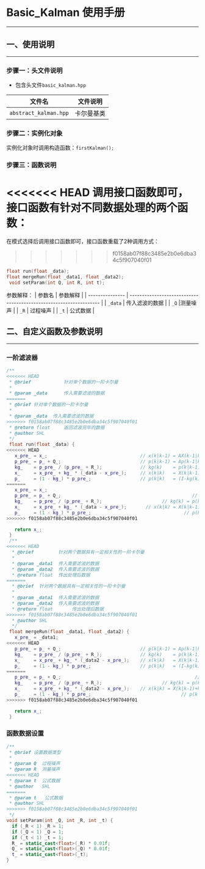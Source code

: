 # Basic_Kalman 使用手册

---

## 一、使用说明

---

### 步骤一：头文件说明

- 包含头文件`basic_kalman.hpp`

| 文件名                  | 文件说明                                   |
| ---------------------- | ------------------------------------------- |
| `abstract_kalman.hpp`   | 卡尔曼基类           |

### 步骤二：实例化对象

实例化对象时调用构造函数：`firstKalman();`

  
### 步骤三：函数说明

<<<<<<< HEAD
调用接口函数即可，接口函数有针对不同数据处理的两个函数：
=======
在模式选择后调用接口函数即可，接口函数重载了2种调用方式：
>>>>>>> f0158ab07f88c3485e2b0e6dba34c5f907040f01

  ```cpp
  float run(float _data);
  float mergeRun(float _data1, float _data2);
   void setParam(int Q, int R, int t);
  ```

  参数解释：
  | 参数名          | 参数解释                                                           |
  | --------------- | ------------------------------------------------------------------ |
  | `_data`    | 传入滤波的数据                                      |
  | `_Q` |测量噪声               |
  | `_R`    | 过程噪声 |
  | `_t`    | 公式数据 |

## 二、自定义函数及参数说明

---

### 一阶滤波器
 ```cpp
/**
<<<<<<< HEAD
  * @brief            针对单个数据的一阶卡尔曼
  * 
  * @param _data      传入需要滤波的数据
=======
  * @brief 针对单个数据的一阶卡尔曼
  * 
  * @param _data  传入需要滤波的数据
>>>>>>> f0158ab07f88c3485e2b0e6dba34c5f907040f01
  * @return float     返回滤波完毕的数据
  * @author SHL 
  */
  float run(float _data) {
<<<<<<< HEAD
    x_pre_ = x_;                                  // x(k|k-1) = AX(k-1|k-1)+BU(k)
    p_pre_ = p_ + Q_;                             // p(k|k-1) = Ap(k-1|k-1)A'+Q
    kg_    = p_pre_ / (p_pre_ + R_);              // kg(k)    = p(k|k-1)H'/(Hp(k|k-1)'+R)
    x_     = x_pre_ + kg_ * (_data - x_pre_);     // x(k|k)   = X(k|k-1)+kg(k)(Z(k)-HX(k|k-1))
    p_     = (1 - kg_) * p_pre_;                  // p(k|k)   = (I-kg(k)H)P(k|k-1)
=======
    x_pre_ = x_;                                                            // x(k|k-1) = AX(k-1|k-1)+BU(k)
    p_pre_ = p_ + Q_;                                                // p(k|k-1) = Ap(k-1|k-1)A'+Q
    kg_    = p_pre_ / (p_pre_ + R_);                      // kg(k) = p(k|k-1)H'/(Hp(k|k-1)'+R)
    x_     = x_pre_ + kg_ * (_data - x_pre_);       // x(k|k) = X(k|k-1)+kg(k)(Z(k)-HX(k|k-1))
    p_     = (1 - kg_) * p_pre_;                                  // p(k|k) = (I-kg(k)H)P(k|k-1)
>>>>>>> f0158ab07f88c3485e2b0e6dba34c5f907040f01

    return x_;
  }
  /**
<<<<<<< HEAD
   * @brief         针对两个数据具有一定相关性的一阶卡尔曼
   * 
   * @param _data1  传入需要滤波的数据
   * @param _data2  传入需要滤波的数据
   * @return float  传出处理后数据
=======
   * @brief  针对两个数据具有一定相关性的一阶卡尔曼
   * 
   * @param _data1  传入需要滤波的数据
   * @param _data2  传入需要滤波的数据
   * @return float       传出处理后数据
>>>>>>> f0158ab07f88c3485e2b0e6dba34c5f907040f01
   * @author SHL 
   */
  float mergeRun(float _data1, float _data2) {
    x_pre_ = _data1;
<<<<<<< HEAD
    p_pre_ = p_ + Q_;                             // p(k|k-1) = Ap(k-1|k-1)A'+Q
    kg_    = p_pre_ / (p_pre_ + R_);              // kg(k)    = p(k|k-1)H'/(Hp(k|k-1)'+R)
    x_     = x_pre_ + kg_ * (_data2 - x_pre_);    // x(k|k)   = X(k|k-1)+kg(k)(Z(k)-HX(k|k-1))
    p_     = (1 - kg_) * p_pre_;                  // p(k|k)   = (I-kg(k)H)P(k|k-1)
=======
    p_pre_ = p_ + Q_;                                                 // p(k|k-1) = Ap(k-1|k-1)A'+Q
    kg_    = p_pre_ / (p_pre_ + R_);                      // kg(k) = p(k|k-1)H'/(Hp(k|k-1)'+R)
    x_     = x_pre_ + kg_ * (_data2 - x_pre_);    // x(k|k) = X(k|k-1)+kg(k)(Z(k)-HX(k|k-1))
    p_     = (1 - kg_) * p_pre_;                                 // p(k|k) = (I-kg(k)H)P(k|k-1)
>>>>>>> f0158ab07f88c3485e2b0e6dba34c5f907040f01

    return x_;
  }
  ```
  ### 函数数据设置
  ```cpp
/**
   * @brief 设置数据类型
   * 
   * @param Q  过程噪声
   * @param R  测量噪声
<<<<<<< HEAD
   * @param t  公式数据
   * @author   SHL 
=======
   * @param t   公式数据
   * @author SHL 
>>>>>>> f0158ab07f88c3485e2b0e6dba34c5f907040f01
   */
  void setParam(int _Q, int _R, int _t) {
    if (_R < 1) _R = 1;
    if (_Q < 1) _Q = 1;
    if (_t < 1) _t = 1;
    R_ = static_cast<float>(_R) * 0.01f;
    Q_ = static_cast<float>(_Q) * 0.01f;
    t_ = static_cast<float>(_t);
  }
  ```